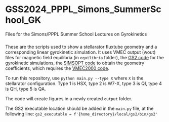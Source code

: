 # GSS2024_PPPL_Simons_SummerSchool_GK
 Files for the Simons/PPPL Summer School Lectures on Gyrokinetics

###
These are the scripts used to show a stellarator fluxtube geometry and a corresponding linear gyrokinetic simulation.
It uses VMEC output (wout) files for magnetic field equilibria (in `equilibria` folder),
the [GS2 code](https://bitbucket.org/gyrokinetics/gs2/src/master/) for the gyrokinetic simulations,
the [SIMSOPT code](https://github.com/hiddenSymmetries/simsopt) to obtain the geometry coefficients,
which requires the [VMEC2000 code](https://github.com/hiddenSymmetries/VMEC2000).

To run this repository, use
`python main.py --type X`
where `X` is the stellarator configuration.
Type 1 is HSX, type 2 is W7-X, type 3 is QI, type 4 is QH, type 5 is QA.

The code will create figures in a newly created `output` folder.

The GS2 executable location should be added in the `main.py` file, at the following line:
`gs2_executable = f'{home_directory}/local/gs2/bin/gs2'`